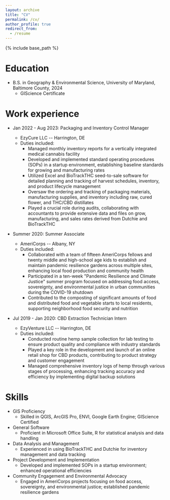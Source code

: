 ```yaml
---
layout: archive
title: "CV"
permalink: /cv/
author_profile: true
redirect_from:
  - /resume
---
```


{% include base_path %}

Education
======
* B.S. in Geography & Environmental Science, University of Maryland, Baltimore County, 2024
  * GIScience Certificate

Work experience
======
* Jan 2022 - Aug 2023: Packaging and Inventory Control Manager
  * EzyCure LLC -- Harrington, DE
  * Duties included:
    * Managed monthly inventory reports for a vertically integrated medical cannabis facility
    * Developed and implemented standard operating procedures (SOPs) in a startup environment, establishing baseline standards for growing and manufacturing rates
    * Utilized Excel and BioTrackTHC seed-to-sale software for detailed planning and tracking of harvest schedules, inventory, and product lifecycle management
    * Oversaw the ordering and tracking of packaging materials, manufacturing supplies, and inventory including raw, cured flower, and THC/CBD distillates
    * Played a crucial role during audits, collaborating with accountants to provide extensive data and files on grow, manufacturing, and sales rates derived from Dutchie and BioTrackTHC

* Summer 2020: Summer Associate
  * AmeriCorps -- Albany, NY
  * Duties included:
    * Collaborated with a team of fifteen AmeriCorps fellows and twenty middle and high-school age kids to establish and maintain pandemic resilience gardens across multiple sites, enhancing local food production and community health
    * Participated in a ten-week "Pandemic Resilience and Climate Justice" summer program focused on addressing food access, sovereignty, and environmental justice in urban communities during the COVID-19 shutdown
    * Contributed to the composting of significant amounts of food and distributed food and vegetable starts to local residents, supporting neighborhood food security and nutrition

* Jul 2019 - Jan 2020: CBD Extraction Technician Intern
  * EzyVenture LLC -- Harrington, DE
  * Duties included:
    * Conducted routine hemp sample collection for lab testing to ensure product quality and compliance with industry standards
    * Played a key role in the development and launch of an online retail shop for CBD products, contributing to product strategy and customer engagement
    * Managed comprehensive inventory logs of hemp through various stages of processing, enhancing tracking accuracy and efficiency by implementing digital backup solutions
  
Skills
======
* GIS Proficiency
  * Skilled in QGIS, ArcGIS Pro, ENVI, Google Earth Engine; GIScience Certified
* General Software
  * Proficient in Microsoft Office Suite, R for statistical analysis and data handling
* Data Analysis and Management
  * Experienced in using BioTrackTHC and Dutchie for inventory management and data tracking
* Project Development and Implementation
  * Developed and implemented SOPs in a startup environment; enhanced operational efficiencies
* Community Engagement and Environmental Advocacy
  * Engaged in AmeriCorps projects focusing on food access, sovereignty, and environmental justice; established pandemic resilience gardens
  
